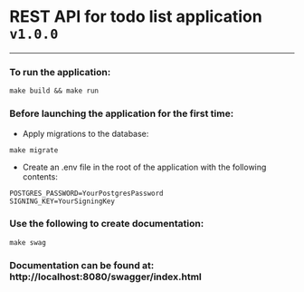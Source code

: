 # REST API for todo list application ```v1.0.0```

***

### To run the application:
```make build && make run```

### Before launching the application for the first time:

* Apply migrations to the database:

```make migrate```
  
* Create an .env file in the root of the application with the following contents:
```
POSTGRES_PASSWORD=YourPostgresPassword
SIGNING_KEY=YourSigningKey
```

### Use the following to create documentation:
```make swag```
### Documentation can be found at: http://localhost:8080/swagger/index.html
